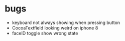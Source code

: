 #  bugs
-  keyboard not always showing when pressing button
- CocoaTextfield looking weird on iphone 8
- faceID toggle show wrong state
